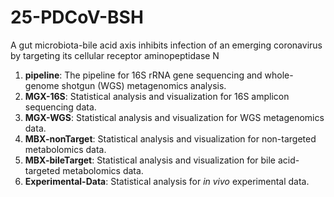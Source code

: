 # 25-PDCoV-BSH
A gut microbiota-bile acid axis inhibits infection of an emerging coronavirus by targeting its cellular receptor aminopeptidase N

1. **pipeline**: The pipeline for 16S rRNA gene sequencing and whole-genome shotgun (WGS) metagenomics analysis.
2. **MGX-16S**: Statistical analysis and visualization for 16S amplicon sequencing data.
3. **MGX-WGS**: Statistical analysis and visualization for WGS metagenomics data.
4. **MBX-nonTarget**: Statistical analysis and visualization for non-targeted metabolomics data.
5. **MBX-bileTarget**: Statistical analysis and visualization for bile acid-targeted metabolomics data.
6. **Experimental-Data**: Statistical analysis for *in vivo* experimental data.
